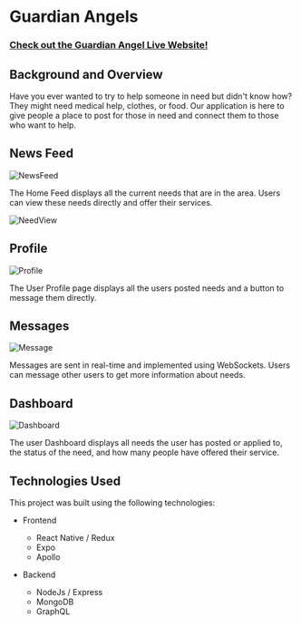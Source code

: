 # Guardian Angels

### [Check out the Guardian Angel Live Website!](guardian-angel.herokuapp.com)

## Background and Overview

Have you ever wanted to try to help someone in need but didn't know how? They might need medical help, clothes, or food. Our application is here to give people a place to post for those in need and connect them to those who want to help.

## News Feed

![NewsFeed](./docs/gifs/NewsFeed.gif)

The Home Feed displays all the current needs that are in the area. Users can view these needs directly and offer their services.

![NeedView](./docs/gifs/NeedView.gif)

## Profile

![Profile](./docs/gifs/Profile.gif)

The User Profile page displays all the users posted needs and a button to message them directly.

## Messages

![Message](./docs/gifs/Message.gif)

Messages are sent in real-time and implemented using WebSockets. Users can message other users to get more information about needs.

## Dashboard

![Dashboard](./docs/gifs/Dashboard.gif)

The user Dashboard displays all needs the user has posted or applied to, the status of the need, and how many people have offered their service.

## Technologies Used

This project was built using the following technologies:
* Frontend
  * React Native / Redux
  * Expo
  * Apollo

* Backend
  * NodeJs / Express
  * MongoDB
  * GraphQL
